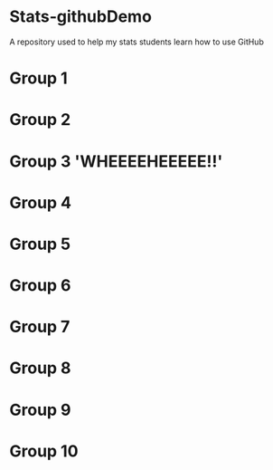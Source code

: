 # Stats-githubDemo
A repository used to help my stats students learn how to use GitHub

Group 1
===

Group 2
===

Group 3
'WHEEEEHEEEEE!!'
===

Group 4
===

Group 5
===

Group 6
===

Group 7
===

Group 8
===

Group 9
===

Group 10
===
